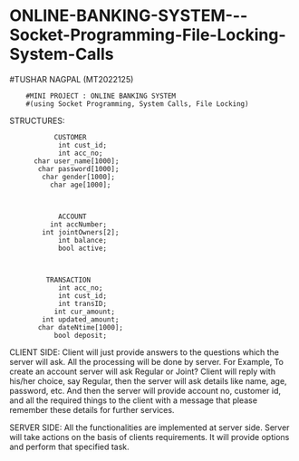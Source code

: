 # ONLINE-BANKING-SYSTEM---Socket-Programming-File-Locking-System-Calls
#TUSHAR NAGPAL (MT2022125)

        #MINI PROJECT : ONLINE BANKING SYSTEM
        #(using Socket Programming, System Calls, File Locking)

STRUCTURES:


               CUSTOMER
                int cust_id;
                int acc_no;
          char user_name[1000];
           char password[1000];
            char gender[1000];
              char age[1000];



                ACCOUNT
              int accNumber;
            int jointOwners[2];
                int balance;
                bool active;



             TRANSACTION
                int acc_no;
                int cust_id;
                int transID;
               int cur_amount;
            int updated_amount;
           char dateNtime[1000];
               bool deposit;


CLIENT SIDE:
Client will just provide answers to the questions which the server will ask.
All the processing will be done by server.
For Example, 
To create an account server will ask Regular or Joint? Client will reply with his/her choice, say Regular, then the server will ask details like name, age, password, etc.
And then the server will provide account no, customer id, and all the required things to the client with a message that please remember these details for further services.

SERVER SIDE:
All the functionalities are implemented at server side.
Server will take actions on the basis of clients requirements.
It will provide options and perform that specified task.


